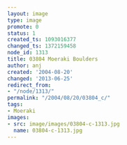 ```yaml
---
layout: image
type: image
promote: 0
status: 1
created_ts: 1093016377
changed_ts: 1372159458
node_id: 1313
title: 03804 Moeraki Boulders
author: anj
created: '2004-08-20'
changed: '2013-06-25'
redirect_from:
- "/node/1313/"
permalink: "/2004/08/20/03804_c/"
tags:
- Moeraki
images:
- src: image/images/03804-c-1313.jpg
  name: 03804-c-1313.jpg
---
```


